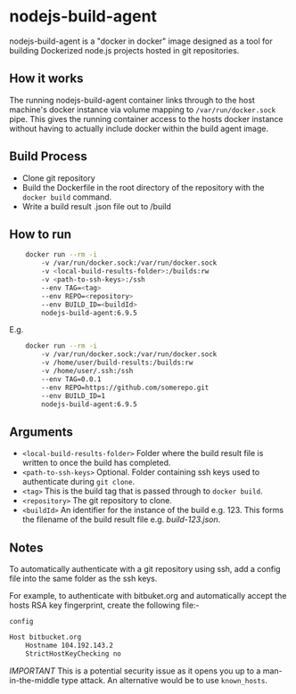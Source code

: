 nodejs-build-agent
==================

nodejs-build-agent is a "docker in docker" image designed as a tool for building Dockerized node.js projects hosted in git repositories.

How it works
------------

The running nodejs-build-agent container links through to the host machine's docker instance via volume mapping to ```/var/run/docker.sock``` pipe.
This gives the running container access to the hosts docker instance without having to actually include docker within the 
build agent image.

Build Process
-------------

* Clone git repository
* Build the Dockerfile in the root directory of the repository with the ```docker build``` command.
* Write a build result .json file out to /build


How to run
----------
```bash
    docker run --rm -i 
        -v /var/run/docker.sock:/var/run/docker.sock
        -v <local-build-results-folder>:/builds:rw 
        -v <path-to-ssh-keys>:/ssh
        --env TAG=<tag>
        --env REPO=<repository> 
        --env BUILD_ID=<buildId> 
        nodejs-build-agent:6.9.5
```

E.g.
```bash
    docker run --rm -i 
        -v /var/run/docker.sock:/var/run/docker.sock
        -v /home/user/build-results:/builds:rw 
        -v /home/user/.ssh:/ssh
        --env TAG=0.0.1
        --env REPO=https://github.com/somerepo.git
        --env BUILD_ID=1 
        nodejs-build-agent:6.9.5
```

Arguments
---------

*   ```<local-build-results-folder>``` Folder where the build result file is written to once the build has completed.
*   ```<path-to-ssh-keys>``` Optional. Folder containing ssh keys used to authenticate during ```git clone```.
*   ```<tag>``` This is the build tag that is passed through to ```docker build```.
*   ```<repository>``` The git repository to clone.
*   ```<buildId>``` An identifier for the instance of the build e.g. 123. This forms the filename of the build result file e.g. *build-123.json*.
 
 
Notes
-----

To automatically authenticate with a git repository using ssh, add a config file into the same folder as the ssh keys.

For example, to authenticate with bitbuket.org and automatically accept the hosts RSA key fingerprint, create the following file:- 

```config```
```bash
Host bitbucket.org
    Hostname 104.192.143.2
    StrictHostKeyChecking no
```

*IMPORTANT* This is a potential security issue as it opens you up to a man-in-the-middle type attack. An alternative would be to use ```known_hosts```.
